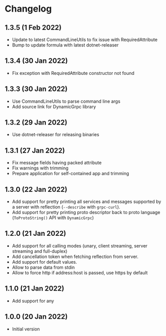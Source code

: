 # Changelog

## 1.3.5 (1 Feb 2022)
- Update to latest CommandLineUtils to fix issue with RequiredAttribute
- Bump to update formula with latest dotnet-releaser

## 1.3.4 (30 Jan 2022)
- Fix exception with RequiredAttribute constructor not found

## 1.3.3 (30 Jan 2022)
- Use CommandLineUtils to parse command line args
- Add source link for DynamicGrpc library

## 1.3.2 (29 Jan 2022)
- Use dotnet-releaser for releasing binaries

## 1.3.1 (27 Jan 2022)
- Fix message fields having packed attribute
- Fix warnings with trimming
- Prepare application for self-contained app and trimming

## 1.3.0 (22 Jan 2022)
- Add support for pretty printing all services and messages supported by a server with reflection (`--describe` with `grpc-curl`).
- Add support for pretty printing proto descriptor back to proto language (`ToProtoString()` API with `DynamicGrpc`)

## 1.2.0 (21 Jan 2022)
- Add support for all calling modes (unary, client streaming, server streaming and full-duplex)
- Add cancellation token when fetching reflection from server.
- Add support for default values.
- Allow to parse data from stdin
- Allow to force http if address:host is passed, use https by default

## 1.1.0 (21 Jan 2022)
- Add support for any

## 1.0.0 (20 Jan 2022)

- Initial version